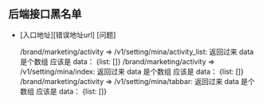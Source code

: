 ## 后端接口黑名单

- [入口地址][错误地址url] [问题]

  /brand/marketing/activity => /v1/setting/mina/activity_list: 返回过来 data 是个数组 应该是 data： {list: []}
  /brand/marketing/activity => /v1/setting/mina/index: 返回过来 data 是个数组 应该是 data： {list: []}
  /brand/marketing/activity => /v1/setting/mina/tabbar: 返回过来 data 是个数组 应该是 data： {list: []}
